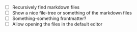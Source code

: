 
* [ ] Recursively find markdown files
* [ ] Show a nice file-tree or something of the markdown files
* [ ] Something-something frontmatter?
* [ ] Allow opening the files in the default editor
